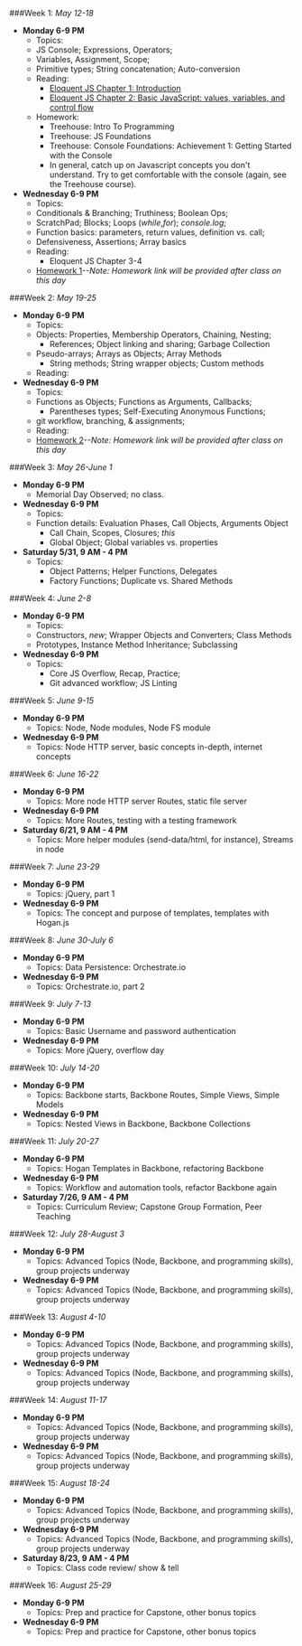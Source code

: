 ###Week 1: *May 12-18*
+ **Monday 6-9 PM**
    * Topics: 
    * JS Console; Expressions, Operators;
    * Variables, Assignment, Scope;
    * Primitive types; String concatenation; Auto-conversion
    * Reading:
       - [Eloquent JS Chapter 1: Introduction](http://eloquentjavascript.net/contents.html)
       - [Eloquent JS Chapter 2: Basic JavaScript: values, variables, and control flow](http://eloquentjavascript.net/chapter2.html)
    * Homework: 
        + Treehouse: Intro To Programming
        + Treehouse: JS Foundations
        + Treehouse: Console Foundations: Achievement 1: Getting Started with the Console
        + In general, catch up on Javascript concepts you don't understand. Try to get comfortable with the console (again, see the Treehouse course). 
+ **Wednesday 6-9 PM**
    * Topics: 
    * Conditionals & Branching; Truthiness; Boolean Ops;
    * ScratchPad; Blocks; Loops (_while_,_for_); _console.log_;
    * Function basics: parameters, return values, definition vs. call;
    * Defensiveness, Assertions; Array basics
    * Reading:
        - Eloquent JS Chapter 3-4
    * [Homework 1]()--*Note: Homework link will be provided after class on this day*

###Week 2: *May 19-25*
+ **Monday 6-9 PM**
    * Topics: 
    * Objects: Properties, Membership Operators, Chaining, Nesting;
        * References; Object linking and sharing; Garbage Collection
    * Pseudo-arrays; Arrays as Objects; Array Methods
        * String methods; String wrapper objects; Custom methods
    * Reading: 
+ **Wednesday 6-9 PM**
    * Topics: 
    * Functions as Objects; Functions as Arguments, Callbacks;
        * Parentheses types; Self-Executing Anonymous Functions;
    * git workflow, branching, & assignments;
    * Reading:
    * [Homework 2]()--*Note: Homework link will be provided after class on this day*

###Week 3: *May 26-June 1*
+ **Monday 6-9 PM**
    * Memorial Day Observed; no class.
+ **Wednesday 6-9 PM**
    * Topics:
    * Function details: Evaluation Phases, Call Objects, Arguments Object
        * Call Chain, Scopes, Closures; _this_
        * Global Object; Global variables vs. properties
+ **Saturday 5/31, 9 AM - 4 PM**
    * Topics:
        * Object Patterns; Helper Functions, Delegates
        * Factory Functions; Duplicate vs. Shared Methods

###Week 4: *June 2-8*
+ **Monday 6-9 PM**
    * Topics:
    * Constructors, _new_; Wrapper Objects and Converters; Class Methods
    * Prototypes, Instance Method Inheritance; Subclassing
+ **Wednesday 6-9 PM**
    * Topics:
        * Core JS Overflow, Recap, Practice;
        * Git advanced workflow; JS Linting

###Week 5: *June 9-15*
+ **Monday 6-9 PM**
    * Topics: Node, Node modules, Node FS module
+ **Wednesday 6-9 PM**
    * Topics: Node HTTP server, basic concepts in-depth, internet concepts

###Week 6: *June 16-22*
+ **Monday 6-9 PM**
    * Topics: More node HTTP server Routes, static file server
+ **Wednesday 6-9 PM**
    * Topics: More Routes, testing with a testing framework
+ **Saturday 6/21, 9 AM - 4 PM**
    * Topics: More helper modules (send-data/html, for instance), Streams in node

###Week 7: *June 23-29*
+ **Monday 6-9 PM**
    * Topics: jQuery, part 1
+ **Wednesday 6-9 PM**
    * Topics: The concept and purpose of templates, templates with Hogan.js

###Week 8: *June 30-July 6*
+ **Monday 6-9 PM**
    * Topics: Data Persistence: Orchestrate.io
+ **Wednesday 6-9 PM**
    * Topics: Orchestrate.io, part 2

###Week 9: *July 7-13*
+ **Monday 6-9 PM**
    * Topics: Basic Username and password authentication
+ **Wednesday 6-9 PM**
    * Topics: More jQuery, overflow day

###Week 10: *July 14-20*
+ **Monday 6-9 PM**
    * Topics: Backbone starts, Backbone Routes, Simple Views, Simple Models
+ **Wednesday 6-9 PM**
    * Topics: Nested Views in Backbone, Backbone Collections

###Week 11: *July 20-27*
+ **Monday 6-9 PM**
    * Topics: Hogan Templates in Backbone, refactoring Backbone
+ **Wednesday 6-9 PM**
    * Topics: Workflow and automation tools, refactor Backbone again
+ **Saturday 7/26, 9 AM - 4 PM**
    * Topics: Curriculum Review; Capstone Group Formation, Peer Teaching

###Week 12: *July 28-August 3*
+ **Monday 6-9 PM**
    * Topics: Advanced Topics (Node, Backbone, and programming skills), group projects underway 
+ **Wednesday 6-9 PM**
    * Topics: Advanced Topics (Node, Backbone, and programming skills), group projects underway 

###Week 13: *August 4-10*
+ **Monday 6-9 PM**
    * Topics: Advanced Topics (Node, Backbone, and programming skills), group projects underway 
+ **Wednesday 6-9 PM**
    * Topics: Advanced Topics (Node, Backbone, and programming skills), group projects underway 

###Week 14: *August 11-17*
+ **Monday 6-9 PM**
    * Topics: Advanced Topics (Node, Backbone, and programming skills), group projects underway 
+ **Wednesday 6-9 PM**
    * Topics: Advanced Topics (Node, Backbone, and programming skills), group projects underway 

###Week 15: *August 18-24*
+ **Monday 6-9 PM**
    * Topics: Advanced Topics (Node, Backbone, and programming skills), group projects underway 
+ **Wednesday 6-9 PM**
    * Topics: Advanced Topics (Node, Backbone, and programming skills), group projects underway 
+ **Saturday 8/23, 9 AM - 4 PM**
    * Topics: Class code review/ show & tell

###Week 16: *August 25-29*
+ **Monday 6-9 PM**
    * Topics: Prep and practice for Capstone, other bonus topics
+ **Wednesday 6-9 PM**
    * Topics: Prep and practice for Capstone, other bonus topics
